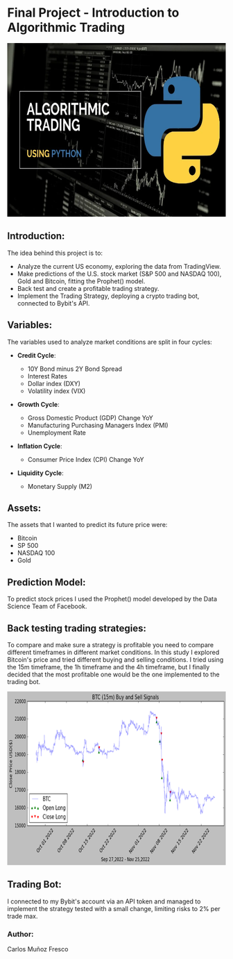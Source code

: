 # Final Project - Introduction to Algorithmic Trading 

<img src="images/algorithm.webp" width="1440" height="400">

## Introduction: 
The idea behind this project is to:
- Analyze the current US economy, exploring the data from TradingView. 
- Make predictions of the U.S. stock market (S&P 500 and NASDAQ 100), Gold and Bitcoin, fitting the Prophet() model.
- Back test and create a profitable trading strategy.
- Implement the Trading Strategy, deploying a crypto trading bot, connected to Bybit's API.


## Variables: 
The variables used to analyze market conditions are split in four cycles: 
- **Credit Cycle**: 
    - 10Y Bond minus 2Y Bond Spread
    - Interest Rates
    - Dollar index (DXY)
    - Volatility index (VIX)

- **Growth Cycle**: 
    - Gross Domestic Product (GDP) Change YoY
    - Manufacturing Purchasing Managers Index (PMI)
    - Unemployment Rate

- **Inflation Cycle**:
    - Consumer Price Index (CPI) Change YoY

- **Liquidity Cycle**: 
    - Monetary Supply (M2)


## Assets:
The assets that I wanted to predict its future price were:
- Bitcoin
- SP 500
- NASDAQ 100
- Gold

## Prediction Model:
To predict stock prices I used the Prophet() model developed by the Data Science Team of Facebook.

## Back testing trading strategies: 
To compare and make sure a strategy is profitable you need to compare different timeframes in different market conditions. In this study I explored Bitcoin's price and tried different buying and selling conditions. I tried using the 15m timeframe, the 1h timeframe and the 4h timeframe, but I finally decided that the most profitable one would be the one implemented to the trading bot. 

<img src="images/bot.png" width="1200" height="400">

## Trading Bot:
I connected to my Bybit's account via an API token and managed to implement the strategy tested with a small change, limiting risks to 2% per trade max.

### Author: 
Carlos Muñoz Fresco